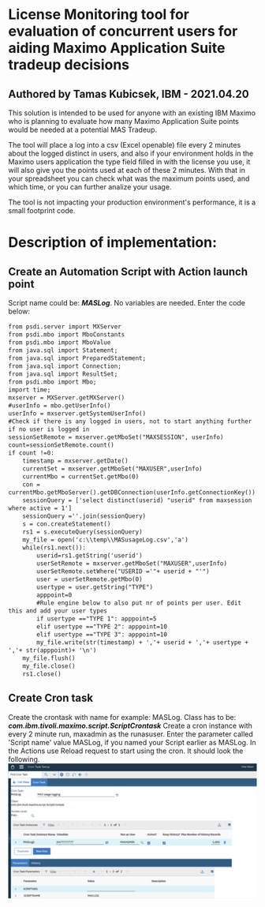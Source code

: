 # License Monitoring tool for evaluation of concurrent users for aiding  Maximo Application Suite tradeup decisions
## Authored by Tamas Kubicsek, IBM - 2021.04.20

This solution is intended to be used for anyone with an existing IBM Maximo who is planning to evaluate how many Maximo Application Suite points would be needed at a potential MAS Tradeup.

The tool will place a log into a csv (Excel openable) file every 2 minutes about the logged distinct in users, and also if your environment holds in the Maximo users application
the type field filled in with the license you use, it will also give you the points used at each of these 2 minutes. With that in your spreadsheet you can check what was the 
maximum points used, and which time, or you can further analize your usage.

The tool is not impacting your production environment's performance, it is a small footprint code.

# Description of implementation:
## Create an Automation Script with Action launch point
Script name could be: **_MASLog_**. No variables are needed. Enter the code below:
```
from psdi.server import MXServer
from psdi.mbo import MboConstants
from psdi.mbo import MboValue
from java.sql import Statement;
from java.sql import PreparedStatement;
from java.sql import Connection;
from java.sql import ResultSet;
from psdi.mbo import Mbo;
import time;
mxserver = MXServer.getMXServer()
#userInfo = mbo.getUserInfo()
userInfo = mxserver.getSystemUserInfo()
#Check if there is any logged in users, not to start anything further if no user is logged in
sessionSetRemote = mxserver.getMboSet("MAXSESSION", userInfo)
count=sessionSetRemote.count()
if count !=0:
    timestamp = mxserver.getDate()
    currentSet = mxserver.getMboSet("MAXUSER",userInfo)
    currentMbo = currentSet.getMbo(0)
    con = currentMbo.getMboServer().getDBConnection(userInfo.getConnectionKey())
    sessionQuery = ['select distinct(userid) "userid" from maxsession where active = 1']
    sessionQuery =''.join(sessionQuery)
    s = con.createStatement()
    rs1 = s.executeQuery(sessionQuery)
    my_file = open('c:\\temp\\MASusageLog.csv','a')
    while(rs1.next()):
	    userid=rs1.getString('userid')
	    userSetRemote = mxserver.getMboSet("MAXUSER",userInfo)
	    userSetRemote.setWhere("USERID ='"+ userid + "'")
	    user = userSetRemote.getMbo(0)
	    usertype = user.getString("TYPE")
	    apppoint=0
	    #Rule engine below to also put nr of points per user. Edit this and add your user types
	    if usertype =="TYPE 1": apppoint=5
	    elif usertype =="TYPE 2": apppoint=10
	    elif usertype =="TYPE 3": apppoint=10
	    my_file.write(str(timestamp) + ','+ userid + ','+ usertype + ','+ str(apppoint)+ '\n')
    my_file.flush()
    my_file.close()
    rs1.close()
```    

## Create Cron task
Create the crontask with name for example: MASLog. Class has to be: **_com.ibm.tivoli.maximo.script.ScriptCrontask_**
Create a cron instance with every 2 minute run, maxadmin as the runasuser.
Enter the parameter called 'Script name' value MASLog, if you named your Script earlier as MASLog.
In the Actions use Reload request to start using the cron.
It should look the following.
![CronTask Setup](./images/CronTaskSetup.png)
